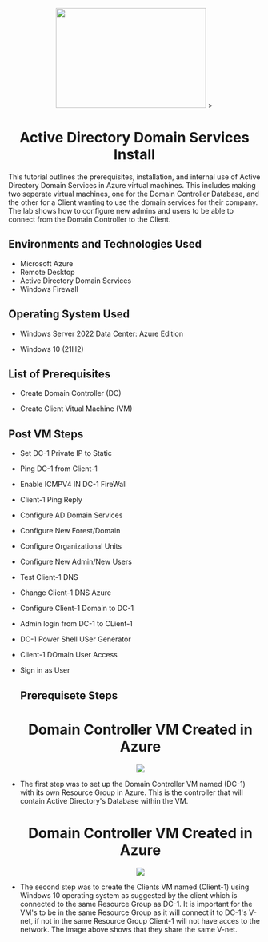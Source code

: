 <p align="center">
<img src="https://imgur.com/M9CFO5o.png" width="300" height="200"/> >
</p>

<div align="center">
<h1> Active Directory Domain Services Install </h1>
</div>
This tutorial outlines the prerequisites, installation, and internal use of Active Directory Domain Services in Azure virtual machines. This includes making two seperate virtual machines, one for the Domain Controller Database, and the other for a Client wanting to use the domain services for their company. The lab shows how to configure new admins and users to be able to connect from the Domain Controller to the Client.

<h2> Environments and Technologies Used</h2>
 
  - Microsoft Azure 
  - Remote Desktop
  - Active Directory Domain Services
  - Windows Firewall

<h2> Operating System Used</h2> 

 - Windows Server 2022 Data Center: Azure Edition
 
 - Windows 10 (21H2)

<h2> List of Prerequisites</h2>

- Create Domain Controller (DC)

- Create Client Vitual Machine (VM)

<h2> Post VM Steps </h2>

- Set DC-1 Private IP to Static

- Ping DC-1 from Client-1

- Enable ICMPV4 IN DC-1 FireWall

- Client-1 Ping Reply

- Configure AD Domain Services

- Configure New Forest/Domain

- Configure Organizational Units

- Configure New Admin/New Users

- Test Client-1 DNS

- Change Client-1 DNS Azure

- Configure Client-1 Domain to DC-1

- Admin login from DC-1 to CLient-1

- DC-1 Power Shell USer Generator

- Client-1 DOmain User Access

- Sign in as User

  <h2> Prerequisete Steps </h2> 

  <Div align="center">
  <H1> Domain Controller VM Created in Azure </H1>
  </Div>
  <p align="center">
  <img src=https://imgur.com/wC0CD1r.png>
  </p>

- The first step was to set up the Domain Controller VM named (DC-1) with its own Resource Group in Azure. This is the controller that will contain Active Directory's Database within the VM.

    <Div align="center">
  <H1> Domain Controller VM Created in Azure </H1>
  </Div>
  <p align="center">
  <img src=https://imgur.com/f1lQ3JB.png>
  </p>

- The second step was to create the Clients VM named (Client-1) using Windows 10 operating system as suggested by the client which is connected to the same Resource Group as DC-1.  It is important for the VM's to be in the same Resource Group as it will connect it to DC-1's V-net, if not in the same Resource Group Client-1 will not have acces to the network. The image above shows that they share the same V-net.  
